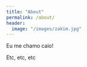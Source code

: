 ```yaml
---
title: "About"
permalink: /about/
header:
  image: "/images/zakim.jpg"
---
```


Eu me chamo caio!

Etc, etc, etc
